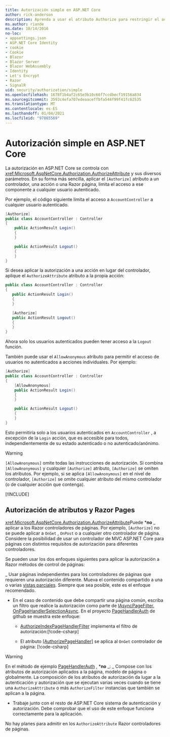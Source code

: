 ```yaml
---
title: Autorización simple en ASP.NET Core
author: rick-anderson
description: Aprenda a usar el atributo Authorize para restringir el acceso a ASP.NET Core controladores y acciones.
ms.author: riande
ms.date: 10/14/2016
no-loc:
- appsettings.json
- ASP.NET Core Identity
- cookie
- Cookie
- Blazor
- Blazor Server
- Blazor WebAssembly
- Identity
- Let's Encrypt
- Razor
- SignalR
uid: security/authorization/simple
ms.openlocfilehash: 1678f1b4af2c65e3b10c66f7ccdbecf19156a834
ms.sourcegitcommit: 3593c4efa707edeaaceffbfa544f99f41fc62535
ms.translationtype: MT
ms.contentlocale: es-ES
ms.lasthandoff: 01/04/2021
ms.locfileid: "97865569"
---
```

# <a name="simple-authorization-in-aspnet-core"></a>Autorización simple en ASP.NET Core

<a name="security-authorization-simple"></a>

La autorización en ASP.NET Core se controla con <xref:Microsoft.AspNetCore.Authorization.AuthorizeAttribute> y sus diversos parámetros. En su forma más sencilla, aplicar el `[Authorize]` atributo a un controlador, una acción o una Razor página, limita el acceso a ese componente a cualquier usuario autenticado.

Por ejemplo, el código siguiente limita el acceso a `AccountController` a cualquier usuario autenticado.

```csharp
[Authorize]
public class AccountController : Controller
{
    public ActionResult Login()
    {
    }

    public ActionResult Logout()
    {
    }
}
```

Si desea aplicar la autorización a una acción en lugar del controlador, aplique el `AuthorizeAttribute` atributo a la propia acción:

```csharp
public class AccountController : Controller
{
   public ActionResult Login()
   {
   }

   [Authorize]
   public ActionResult Logout()
   {
   }
}
```

Ahora solo los usuarios autenticados pueden tener acceso a la `Logout` función.

También puede usar el `AllowAnonymous` atributo para permitir el acceso de usuarios no autenticados a acciones individuales. Por ejemplo:

```csharp
[Authorize]
public class AccountController : Controller
{
    [AllowAnonymous]
    public ActionResult Login()
    {
    }

    public ActionResult Logout()
    {
    }
}
```

Esto permitiría solo a los usuarios autenticados en `AccountController` , a excepción de la `Login` acción, que es accesible para todos, independientemente de su estado autenticado o no autenticado/anónimo.

> [!WARNING]
> `[AllowAnonymous]` omite todas las instrucciones de autorización. Si combina `[AllowAnonymous]` y cualquier `[Authorize]` atributo, `[Authorize]` se omiten los atributos. Por ejemplo, si se aplica `[AllowAnonymous]` en el nivel de controlador, `[Authorize]` se omite cualquier atributo del mismo controlador (o de cualquier acción que contenga).

[!INCLUDE[](~/includes/requireAuth.md)]

<a name="aarp"></a>

## <a name="authorize-attribute-and-no-locrazor-pages"></a>Autorización de atributos y Razor Pages

<xref:Microsoft.AspNetCore.Authorization.AuthorizeAttribute>Puede ***no** _ aplicar a los Razor controladores de páginas. Por ejemplo, `[Authorize]` no se puede aplicar a `OnGet` , `OnPost` o a cualquier otro controlador de página. Considere la posibilidad de usar un controlador de MVC ASP.NET Core para páginas con distintos requisitos de autorización para diferentes controladores.

Se pueden usar los dos enfoques siguientes para aplicar la autorización a Razor métodos de control de páginas:

_ Usar páginas independientes para los controladores de páginas que requieren una autorización diferente. Mueva el contenido compartido a una o varias [vistas parciales](xref:mvc/views/partial). Siempre que sea posible, este es el enfoque recomendado.
* En el caso de contenido que debe compartir una página común, escriba un filtro que realice la autorización como parte de [IAsyncPageFilter. OnPageHandlerSelectionAsync](xref:Microsoft.AspNetCore.Mvc.Filters.IAsyncPageFilter.OnPageHandlerSelectionAsync%2A). En el proyecto [PageHandlerAuth](https://github.com/dotnet/AspNetCore.Docs/tree/master/aspnetcore/security/authorization/simple/samples/3.1/PageHandlerAuth) de github se muestra este enfoque:
  * [AuthorizeIndexPageHandlerFilter](https://github.com/dotnet/AspNetCore.Docs/blob/master/aspnetcore/security/authorization/simple/samples/3.1/PageHandlerAuth/AuthorizeIndexPageHandlerFilter.cs) implementa el filtro de autorización:[!code-csharp[](~/security/authorization/simple/samples/3.1/PageHandlerAuth/Pages/Index.cshtml.cs?name=snippet)]

  * El atributo [[AuthorizePageHandler]](https://github.com/dotnet/AspNetCore.Docs/tree/master/aspnetcore/security/authorization/simple/samples/3.1/PageHandlerAuth/Pages/Index.cshtml.cs#L16) se aplica al `OnGet` controlador de página: [!code-csharp[](~/security/authorization/simple/samples/3.1/PageHandlerAuth/AuthorizeIndexPageHandlerFilter.cs?name=snippet)]

> [!WARNING]
> En el método de ejemplo [PageHandlerAuth](https://github.com/pranavkm/PageHandlerAuth) , ***no** _: _ Compose con los atributos de autorización aplicados a la página, modelo de página o globalmente. La composición de los atributos de autorización da lugar a la autenticación y autorización que se ejecutan varias veces cuando se tiene una `AuthorizeAttribute` o más `AuthorizeFilter` instancias que también se aplican a la página.
> * Trabaje junto con el resto de ASP.NET Core sistema de autenticación y autorización. Debe comprobar que el uso de este enfoque funciona correctamente para la aplicación.

No hay planes para admitir en los `AuthorizeAttribute` Razor controladores de páginas. 
